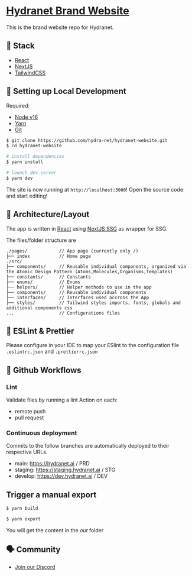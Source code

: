 # [Hydranet Brand Website](https://hydranet.ai/)

This is the brand website repo for Hydranet.

## 📒 Stack
- [React](https://reactjs.org)
- [NextJS](https://nextjs.org/)
- [TailwindCSS](https://tailwindcss.com/)

## 🔧 Setting up Local Development

Required:

- [Node v16](https://nodejs.org/download/release/latest-v16.x/)
- [Yarn](https://classic.yarnpkg.com/en/docs/install/)
- [Git](https://git-scm.com/downloads)

```bash
$ git clone https://github.com/hydra-net/hydranet-website.git
$ cd hydranet-website

# install dependencies
$ yarn install

# launch dev server
$ yarn dev
```

The site is now running at `http://localhost:3000`!
Open the source code and start editing!


## 📁 Architecture/Layout
The app is written in [React](https://reactjs.org/) using [NextJS SSG](https://nextjs.org/) as wrapper for SSG.

The files/folder structure are

```
./pages/            // App page (currently only /)
├── index           // Home page
./src/
├── components/     // Reusable individual components, organized via the Atomic Design Pattern (Atoms,Molecules,Organisms,Templates)
├── constants/      // Constants
├── enums/          // Enums
├── helpers/        // Helper methods to use in the app
├── components/     // Reusable individual components
├── interfaces/     // Interfaces used accross the App
├── styles/         // Tailwind styles imports, fonts, globals and additional components css
...                 // Configurations files
```

## 🔨 ESLint & Prettier
Please configure in your IDE to map your ESlint to the configuration file `.eslintrc.json` and `.prettierrc.json`


## 🔄 Github Workflows

### Lint
Validate files by running a lint Action on each:
- remote push
- pull request

### Continuous deployment
Commits to the follow branches are automatically deployed to their respective URLs.
- main: https://hydranet.ai / PRD
- staging: https://staging.hydranet.ai / STG 
- develop: https://dev.hydranet.ai / DEV


## Trigger a manual export

```bash
$ yarn build

$ yarn export
```
You will get the content in the _out_ folder

## 🗣 Community
- [Join our Discord](https://discord.gg/D8ad7Evkkb)